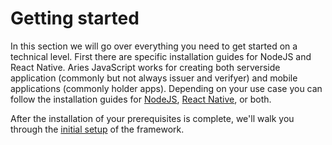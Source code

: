 # Getting started

In this section we will go over everything you need to get started on a technical level. First there are specific installation guides for NodeJS and React Native. Aries JavaScript works for creating both serverside application (commonly but not always issuer and verifyer) and mobile applications (commonly holder apps). Depending on your use case you can follow the installation guides for [NodeJS](./installation/nodejs/index.md), [React Native](./installation/react-native/index.md), or both.

After the installation of your prerequisites is complete, we'll walk you through the [initial setup](./set-up/index.md) of the framework.
